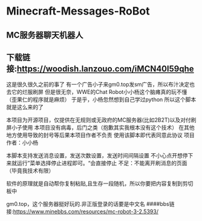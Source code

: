 # Minecraft-Messages-RoBot

## MC服务器聊天机器人
## 下载链接:https://woodish.lanzouo.com/iMCN40l59qhe
 这是很久很久之前的事了
 有一个广告小子来gm0.top发sm广告，所以布汁决定也去它的烂服刷屏
 但是很无奈，WWE的Chat Robot小小杨这个脑瘫真的玩不懂（歪果仁的程序就是麻烦）
于是乎，小杨忽然想到自己学过python
所以这个脚本就是这么来的了

本项目为开源项目，仅提供在无规则或无政府的MC服务器(比如2B2T)以及对付刷屏小子使用
本项目没有病毒，后门之类（抱歉其实我根本没有这个技术）
在其他地方使用导致的封号等后果本项目作者不负责
使用该脚本即代表同意此协议
项目作者：小小杨

本脚本支持发送消息设置，发送次数设置，发送时间间隔设置
不小心点开想停下来就运行”菜单选择停止进程即可。“会直接停止
不足：不能离开刷消息的页面（毕竟我技术有限）

软件的原理就是自动帮你复制粘贴,且生存一段随机，所以你要把内容复制到剪切板中

gm0.top，这个服务器挺好玩的.非正版登录的话要是中文名
####bbs链接:https://www.minebbs.com/resources/mc-robot-3-2.5393/

